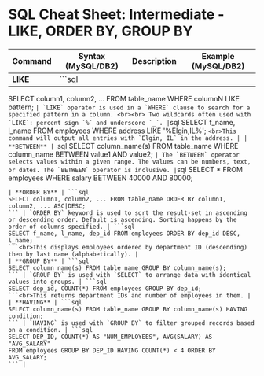 
# SQL Cheat Sheet: Intermediate - LIKE, ORDER BY, GROUP BY

| **Command** | **Syntax (MySQL/DB2)** | **Description** | **Example (MySQL/DB2)** |
|-------------|-------------------------|------------------|--------------------------|
| **LIKE** | ```sql
SELECT column1, column2, ... FROM table_name WHERE columnN LIKE pattern;
``` | `LIKE` operator is used in a `WHERE` clause to search for a specified pattern in a column. <br><br> Two wildcards often used with `LIKE`: percent sign `%` and underscore `_`. | ```sql
SELECT f_name, l_name FROM employees WHERE address LIKE '%Elgin,IL%';
```<br>This command will output all entries with `Elgin, IL` in the address. |
| **BETWEEN** | ```sql
SELECT column_name(s) FROM table_name WHERE column_name BETWEEN value1 AND value2;
``` | The `BETWEEN` operator selects values within a given range. The values can be numbers, text, or dates. The `BETWEEN` operator is inclusive. | ```sql
SELECT * FROM employees WHERE salary BETWEEN 40000 AND 80000;
```<br>This generates all records of employees with salaries between 40000 and 80000. |
| **ORDER BY** | ```sql
SELECT column1, column2, ... FROM table_name ORDER BY column1, column2, ... ASC|DESC;
``` | `ORDER BY` keyword is used to sort the result-set in ascending or descending order. Default is ascending. Sorting happens by the order of columns specified. | ```sql
SELECT f_name, l_name, dep_id FROM employees ORDER BY dep_id DESC, l_name;
```<br>This displays employees ordered by department ID (descending) then by last name (alphabetically). |
| **GROUP BY** | ```sql
SELECT column_name(s) FROM table_name GROUP BY column_name(s);
``` | `GROUP BY` is used with `SELECT` to arrange data with identical values into groups. | ```sql
SELECT dep_id, COUNT(*) FROM employees GROUP BY dep_id;
```<br>This returns department IDs and number of employees in them. |
| **HAVING** | ```sql
SELECT column_name(s) FROM table_name GROUP BY column_name(s) HAVING condition;
``` | `HAVING` is used with `GROUP BY` to filter grouped records based on a condition. | ```sql
SELECT DEP_ID, COUNT(*) AS "NUM_EMPLOYEES", AVG(SALARY) AS "AVG_SALARY"
FROM employees GROUP BY DEP_ID HAVING COUNT(*) < 4 ORDER BY AVG_SALARY;
``` |


